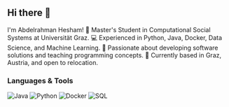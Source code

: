 ## Hi there 👋 
I'm Abdelrahman Hesham!
🌟 Master's Student in Computational Social Systems at Universität Graz.
💻 Experienced in Python, Java, Docker, Data Science, and Machine Learning.
🎯 Passionate about developing software solutions and teaching programming concepts.
📍 Currently based in Graz, Austria, and open to relocation.

### Languages & Tools
![Java](https://img.shields.io/badge/Java-ED8B00?style=for-the-badge&logo=java&logoColor=white)
![Python](https://img.shields.io/badge/Python-3776AB?style=for-the-badge&logo=python&logoColor=white)
![Docker](https://img.shields.io/badge/Docker-2496ED?style=for-the-badge&logo=docker&logoColor=white)
![SQL](https://img.shields.io/badge/SQL-00758F?style=for-the-badge&logo=postgresql&logoColor=white)


<!--
**Ramadan877/Ramadan877** is a ✨ _special_ ✨ repository because its `README.md` (this file) appears on your GitHub profile.

Here are some ideas to get you started:

- 🔭 I’m currently working on ...
- 🌱 I’m currently learning ...
- 👯 I’m looking to collaborate on ...
- 🤔 I’m looking for help with ...
- 💬 Ask me about ...
- 📫 How to reach me: ...
- 😄 Pronouns: ...
- ⚡ Fun fact: ...
-->
